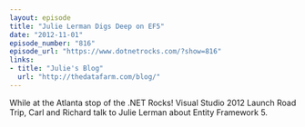 ```yaml
---
layout: episode
title: "Julie Lerman Digs Deep on EF5"
date: "2012-11-01"
episode_number: "816"
episode_url: "https://www.dotnetrocks.com/?show=816"
links:
- title: "Julie's Blog"
  url: "http://thedatafarm.com/blog/"
---
```


While at the Atlanta stop of the .NET Rocks! Visual Studio 2012 Launch Road Trip, Carl and Richard talk to Julie Lerman about Entity Framework 5.
